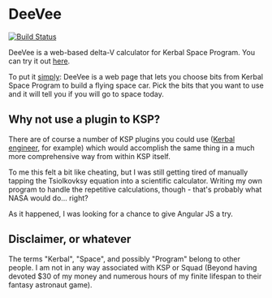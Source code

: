 DeeVee
==========

[![Build Status](https://travis-ci.org/dkleto/deevee.svg?branch=master)](https://travis-ci.org/dkleto/deevee)

DeeVee is a web-based delta-V calculator for Kerbal Space Program. You can try it out [here](https://dkleto.github.io/deevee/app/).

To put it [simply](https://xkcd.com/1133/): DeeVee is a web page that lets you choose bits from Kerbal Space Program to build a flying space car. Pick the bits that you want to use and it will tell you if you will go to space today.

## Why not use a plugin to KSP?

There are of course a number of KSP plugins you could use ([Kerbal engineer](http://forum.kerbalspaceprogram.com/threads/18230-1-0-4-Kerbal-Engineer-Redux-v1-0-18-0), for example) which would accomplish the same thing in a much more comprehensive way from within KSP itself.

To me this felt a bit like cheating, but I was still getting tired of manually tapping the Tsiolkovksy equation into a scientific calculator. Writing my own program to handle the repetitive calculations, though - that's probably what NASA would do... right?

As it happened, I was looking for a chance to give Angular JS a try.

## Disclaimer, or whatever

The terms "Kerbal", "Space", and possibly "Program" belong to other people. I am not in any way associated with KSP or Squad (Beyond having devoted $30 of my money and numerous hours of my finite lifespan to their fantasy astronaut game).
